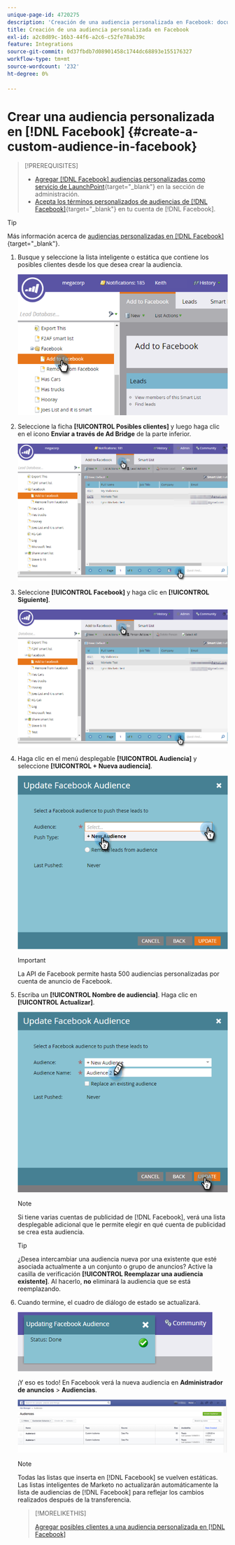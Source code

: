 ```yaml
---
unique-page-id: 4720275
description: 'Creación de una audiencia personalizada en Facebook: documentos de Marketo, documentación del producto'
title: Creación de una audiencia personalizada en Facebook
exl-id: a2c8d89c-16b3-44f6-a2c6-c52fe78ab39c
feature: Integrations
source-git-commit: 0d37fbdb7d08901458c1744dc68893e155176327
workflow-type: tm+mt
source-wordcount: '232'
ht-degree: 0%

---
```


# Crear una audiencia personalizada en [!DNL Facebook] {#create-a-custom-audience-in-facebook}

>[!PREREQUISITES]
>
>* [Agregar [!DNL Facebook] audiencias personalizadas como servicio de LaunchPoint](/help/marketo/product-docs/demand-generation/ad-network-integrations/add-facebook-custom-audiences-as-a-launchpoint-service.md){target="_blank"} en la sección de administración.
>* [Acepta los términos personalizados de audiencias de  [!DNL Facebook]](https://www.facebook.com/ads/manage/customaudiences/tos.php){target="_blank"} en tu cuenta de [!DNL Facebook].

>[!TIP]
>
>Más información acerca de [audiencias personalizadas en [!DNL Facebook]](https://www.facebook.com/help/341425252616329){target="_blank"}.

1. Busque y seleccione la lista inteligente o estática que contiene los posibles clientes desde los que desea crear la audiencia.

   ![](assets/create-a-custom-audience-in-facebook-1.png)

1. Seleccione la ficha **[!UICONTROL Posibles clientes]** y luego haga clic en el icono **Enviar a través de Ad Bridge** de la parte inferior.

   ![](assets/create-a-custom-audience-in-facebook-2.png)

1. Seleccione **[!UICONTROL Facebook]** y haga clic en **[!UICONTROL Siguiente]**.

   ![](assets/create-a-custom-audience-in-facebook-3.png)

1. Haga clic en el menú desplegable **[!UICONTROL Audiencia]** y seleccione **[!UICONTROL + Nueva audiencia]**.

   ![](assets/create-a-custom-audience-in-facebook-4.png)

   >[!IMPORTANT]
   >
   >La API de Facebook permite hasta 500 audiencias personalizadas por cuenta de anuncio de Facebook.

1. Escriba un **[!UICONTROL Nombre de audiencia]**. Haga clic en **[!UICONTROL Actualizar]**.

   ![](assets/create-a-custom-audience-in-facebook-5.png)

   >[!NOTE]
   >
   >Si tiene varias cuentas de publicidad de [!DNL Facebook], verá una lista desplegable adicional que le permite elegir en qué cuenta de publicidad se crea esta audiencia.

   >[!TIP]
   >
   >¿Desea intercambiar una audiencia nueva por una existente que esté asociada actualmente a un conjunto o grupo de anuncios? Active la casilla de verificación **[!UICONTROL Reemplazar una audiencia existente]**. Al hacerlo, **no** eliminará la audiencia que se está reemplazando.

1. Cuando termine, el cuadro de diálogo de estado se actualizará.

   ![](assets/create-a-custom-audience-in-facebook-6.png)

   ¡Y eso es todo! En Facebook verá la nueva audiencia en **Administrador de anuncios** > **Audiencias**.

   ![](assets/create-a-custom-audience-in-facebook-7.png)

   >[!NOTE]
   >
   >Todas las listas que inserta en [!DNL Facebook] se vuelven estáticas. Las listas inteligentes de Marketo no actualizarán automáticamente la lista de audiencias de [!DNL Facebook] para reflejar los cambios realizados después de la transferencia.

   >[!MORELIKETHIS]
   >
   >[Agregar posibles clientes a una audiencia personalizada en [!DNL Facebook]](/help/marketo/product-docs/demand-generation/facebook/add-leads-to-a-custom-audience-in-facebook.md)
